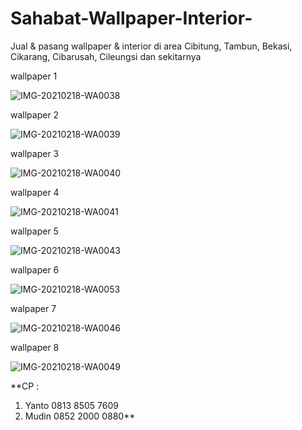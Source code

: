 # Sahabat-Wallpaper-Interior-
Jual &amp; pasang wallpaper &amp; interior di area Cibitung, Tambun, Bekasi, Cikarang, Cibarusah, Cileungsi dan sekitarnya

wallpaper 1

![IMG-20210218-WA0038](https://user-images.githubusercontent.com/79307752/108488617-2cc97c00-72d3-11eb-9d20-28105512b448.jpg)



wallpaper 2

![IMG-20210218-WA0039](https://user-images.githubusercontent.com/79307752/108488862-73b77180-72d3-11eb-9e98-8fd1f6a8a43d.jpg)


wallpaper 3

![IMG-20210218-WA0040](https://user-images.githubusercontent.com/79307752/108488896-80d46080-72d3-11eb-8740-450b468ff27a.jpg)


wallpaper 4

![IMG-20210218-WA0041](https://user-images.githubusercontent.com/79307752/108488972-96e22100-72d3-11eb-8a93-5cc90f2981aa.jpg)

wallpaper 5

![IMG-20210218-WA0043](https://user-images.githubusercontent.com/79307752/108489153-cd1fa080-72d3-11eb-805f-9cf362007287.jpg)


wallpaper 6

![IMG-20210218-WA0053](https://user-images.githubusercontent.com/79307752/108489984-cc3b3e80-72d4-11eb-9317-fd2b505c1baa.jpg)



walpaper 7

![IMG-20210218-WA0046](https://user-images.githubusercontent.com/79307752/108489325-0526e380-72d4-11eb-8b65-0bdfbe1006dc.jpg)


wallpaper 8

![IMG-20210218-WA0049](https://user-images.githubusercontent.com/79307752/108489383-166ff000-72d4-11eb-8421-a3d292421931.jpg)

**CP :
1. Yanto 0813 8505 7609
2. Mudin 0852 2000 0880**
